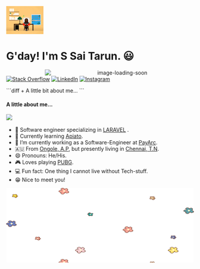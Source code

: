 
<img src="https://github.com/saitarun135/saitarun135/raw/main/coding.gif"  width="100" height="75" />

# G'day! I'm S Sai Tarun. 😃  

<p align="center">
<img src="https://github.com/saitarun135/saitarun135/raw/main/money.gif" width="400"   alt="image-loading-soon" align="right" />
</p>
<p align="left">
 <a href="https://stackoverflow.com/users/16411283/sai-tarun">
<img src="https://img.shields.io/badge/-Stack%20Overflow-%23f48024" alt="Stack Overflow" /></a> 
<a href="https://www.linkedin.com/in/">
<img src="https://img.shields.io/badge/-LinkedIn-%233781da" alt="LinkedIn"/></a> 
 <a href="https://www.instagram.com/sai_tarun_pup">
<img src="https://img.shields.io/badge/-Instagram-%23eb13a5" alt="Instagram" /></a> 
</p>
```diff
+ A little bit about me...
```
<h4>A little about me...</h4>
<img src="https://media.giphy.com/media/VgCDAzcKvsR6OM0uWg/giphy.gif" width="50">

* 📱 Software engineer specializing in [LARAVEL](https://laravel.com/docs) .
* 🚗 Currently learning  [Apiato](https://apiato.io/).
* 👯 I’m currently working as a Software-Engineer at [PayArc](https://www.payarc.com/).
* 🇦🇺 From [Ongole, A.P](https://en.wikipedia.org/wiki/Ongole), but presently living in [Chennai, T.N](https://en.wikipedia.org/wiki/Chennai).
* 😄 Pronouns: He/His.
* 🎮 Loves playing [PUBG](https://na.battlegrounds.pubg.com/).
* 💻 Fun fact: One thing I cannot live without Tech-stuff. 
* 😁 Nice to meet you!
<img src="https://github.com/saitarun135/saitarun135/raw/main/wonder.gif" width="800" height="200" />



